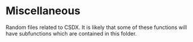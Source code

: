 # Miscellaneous
Random files related to CSDX. It is likely that some of these functions will have subfunctions which are contained in this folder.
